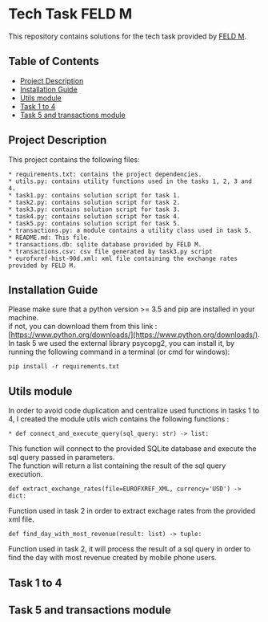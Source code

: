# Tech Task FELD M
This repository contains solutions for the tech task provided by [FELD M](https://www.feld-m.de/en/).

## Table of Contents
* [Project Description](#project-description)
* [Installation Guide](#installation-guide)
* [Utils module](#utils-module)
* [Task 1 to 4](#task-1-to-4)
* [Task 5 and transactions module](#Task-5-and-transactions-module)


## Project Description
This project contains the following files: 
```
* requirements.txt: contains the project dependencies.
* utils.py: contains utility functions used in the tasks 1, 2, 3 and 4.
* task1.py: contains solution script for task 1.
* task2.py: contains solution script for task 2.
* task3.py: contains solution script for task 3.
* task4.py: contains solution script for task 4.
* task5.py: contains solution script for task 5.
* transactions.py: a module contains a utility class used in task 5. 
* README.md: This file.
* transactions.db: sqlite database provided by FELD M.
* transactions.csv: csv file generated by task3.py script
* eurofxref-hist-90d.xml: xml file containing the exchange rates provided by FELD M.
```

## Installation Guide
Please make sure that a python version >= 3.5 and pip are installed in your machine. <br />
if not, you can download them from this link : [https://www.python.org/downloads/](https://www.python.org/downloads/). <br/>
In task 5 we used the external library psycopg2, you can install it, by running the following command in a terminal (or cmd for windows): <br />

`pip install -r requirements.txt`

## Utils module

In order to avoid code duplication and centralize used functions in tasks 1 to 4, I created the module utils wich contains the following functions :<br/>
```
* def connect_and_execute_query(sql_query: str) -> list: 
```
This function will connect to the provided SQLite database and execute the sql query passed in parameters. <br/>
The function will return a list containing the result of the sql query execution. <br/>

```
def extract_exchange_rates(file=EUROFXREF_XML, currency='USD') -> dict:
```
Function used in task 2 in order to extract exchage rates from the provided xml file. <br/>

```
def find_day_with_most_revenue(result: list) -> tuple:
```
Function used in task 2, it will process the result of a sql query in order to find the day with most revenue created by mobile phone users.<br/>

## Task 1 to 4


## Task 5 and transactions module
